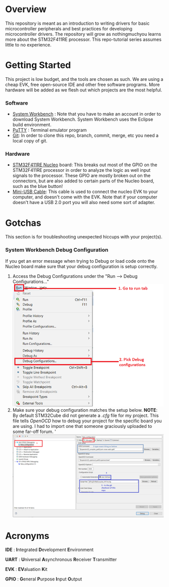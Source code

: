 # Overview 
This repository is meant as an introduction to writing drivers for basic microcontroller peripherals and best practices for developing microcontroller drivers. The repository will grow as nothingmuchyou learns more about the STM32F411RE processor. This repo-tutorial series assumes little to no experience. 

# Getting Started
This project is low budget, and the tools are chosen as such. We are using a cheap EVK, free open-source IDE and other free software programs. More hardware will be added as we flesh out which projects are the most helpful. 

### Software 

* [System Workbench](https://www.openstm32.org/HomePage) : Note that you have to make an account in order to download System Workbench. System Workbench uses the Eclipse build environment. 
* [PuTTY](https://www.chiark.greenend.org.uk/~sgtatham/putty/latest.html) : Terminal emulator program 
* [Git](https://git-scm.com/downloads): In order to clone this repo, branch, commit, merge, etc you need a local copy of git. 

### Hardware
* [STM32F411RE Nucleo](https://www.st.com/en/evaluation-tools/nucleo-f411re.html) board: This breaks out most of the GPIO on the STM32F411RE processor in order to analyze the logic as well input signals to the processor. These GPIO are mostly broken out on the connectors, but are also added to certain parts of the Nucleo board, such as the blue button! 
* [Mini-USB Cable](https://www.amazon.com/AmazonBasics-USB-2-0-Cable-Male/dp/B00NH13S44): This cable is used to connect the nucleo EVK to your computer, and doesn't come with the EVK. Note that if your computer doesn't have a USB 2.0 port you will also need some sort of adapter. 

# Gotchas
This section is for troubleshooting  unexpected hiccups with your project(s).

### System Workbench Debug Configuration
If you get an error message when trying to Debug or load code onto the Nucleo board make sure that your debug configuration is setup correctly.
1. Access the Debug Configurations under the "Run --> Debug Configurations..."
![Run_debug_cfg](img/run_debug_cfg.png)
2. Make sure your debug configuration matches the setup below. **NOTE**: By default STM32Cube did not generate a *.cfg* file for my project. This file tells *OpenOCD* how to debug your project for the specific board you are using. I had to import one that someone graciously uploaded to some far-off forum. '
![debug_cfg](img/debug_cfg.png)

# Acronyms

**IDE** : **I**ntegrated **D**evelopment **E**nvironment

**UART** : **U**niversal **A**synchronous **R**eceiver **T**ransmitter 

**EVK** : **EV**aluation **K**it

**GPIO** : **G**eneral **P**urpose **I**nput **O**utput 

